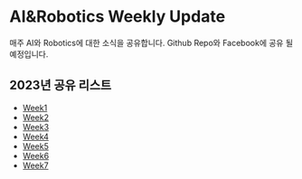 # AI&Robotics Weekly Update
 매주 AI와 Robotics에 대한 소식을 공유합니다.
 Github Repo와 Facebook에 공유 될 예정입니다. 

## 2023년 공유 리스트
* [Week1](https://github.com/ai-robotics-kr/AI-Robotics-Weekly-Update/issues/1)
* [Week2](https://github.com/ai-robotics-kr/AI-Robotics-Weekly-Update/issues/2)
* [Week3](https://github.com/ai-robotics-kr/AI-Robotics-Weekly-Update/issues/3)
* [Week4](https://github.com/ai-robotics-kr/AI-Robotics-Weekly-Update/issues/6)
* [Week5](https://github.com/ai-robotics-kr/AI-Robotics-Weekly-Update/issues/7)
* [Week6](https://github.com/ai-robotics-kr/AI-Robotics-Weekly-Update/issues/8)
* [Week7](https://github.com/ai-robotics-kr/AI-Robotics-Weekly-Update/issues/9)
